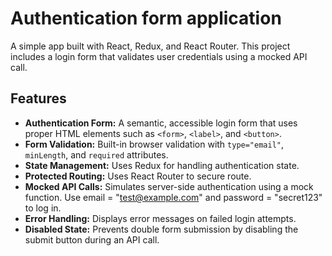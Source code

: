 # Authentication form application

A simple app built with React, Redux, and React Router. This project includes a login form that validates user credentials using a mocked API call.

## Features

- **Authentication Form:** A semantic, accessible login form that uses proper HTML elements such as `<form>`, `<label>`, and `<button>`.
- **Form Validation:** Built-in browser validation with `type="email"`, `minLength`, and `required` attributes.
- **State Management:** Uses Redux for handling authentication state.
- **Protected Routing:** Uses React Router to secure route.
- **Mocked API Calls:** Simulates server-side authentication using a mock function. Use email = "test@example.com" and password = "secret123" to log in.
- **Error Handling:** Displays error messages on failed login attempts.
- **Disabled State:** Prevents double form submission by disabling the submit button during an API call.

